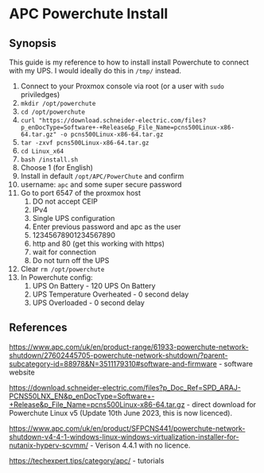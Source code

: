 # APC Powerchute Install

## Synopsis

This guide is my reference to how to install install Powerchute to connect with my UPS. I would ideally do this in `/tmp/` instead. 

1)  Connect to your Proxmox console via root (or a user with `sudo` priviledges)
2) `mkdir /opt/powerchute`
3) `cd /opt/powerchute`
4) `curl "https://download.schneider-electric.com/files?p_enDocType=Software+-+Release&p_File_Name=pcns500Linux-x86-64.tar.gz" -o pcns500Linux-x86-64.tar.gz`
5) `tar -zxvf pcns500Linux-x86-64.tar.gz`
6) `cd Linux_x64`
7) `bash /install.sh`
8) Choose 1 (for English)
9) Install in default `/opt/APC/PowerChute` and confirm
10) username: `apc` and some super secure password
11) Go to port 6547 of the proxmox host
	1) DO not accept CEIP
	2) IPv4
	3) Single UPS configuration
	4) Enter previous password and apc as the user
	5) 12345678901234567890
	6) http and 80  (get this working with https)
	7) wait for connection
	8) Do not turn off the UPS
12) Clear `rm /opt/powerchute`
13) In Powerchute config:
	1) UPS On Battery - 120 UPS On Battery
	2) UPS Temperature Overheated - 0 second delay
	3) UPS Overloaded - 0 second delay

## References

https://www.apc.com/uk/en/product-range/61933-powerchute-network-shutdown/27602445705-powerchute-network-shutdown/?parent-subcategory-id=88978&N=3511179310#software-and-firmware - software website

https://download.schneider-electric.com/files?p_Doc_Ref=SPD_ARAJ-PCNS50LNX_EN&p_enDocType=Software+-+Release&p_File_Name=pcns500Linux-x86-64.tar.gz - direct download for Powerchute Linux v5 (Update 10th June 2023, this is now licenced).

https://www.apc.com/uk/en/product/SFPCNS441/powerchute-network-shutdown-v4-4-1-windows-linux-windows-virtualization-installer-for-nutanix-hyperv-scvmm/ - Verison 4.4.1 with no licence.

https://techexpert.tips/category/apc/ - tutorials
